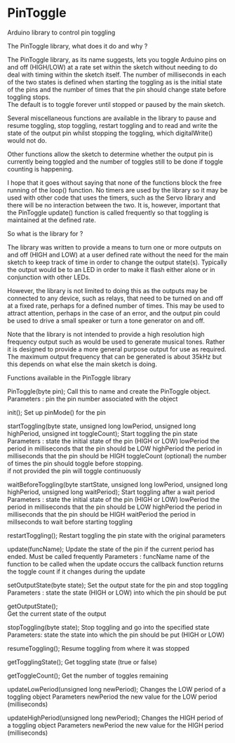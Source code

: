 # PinToggle
Arduino library to control pin toggling

The PinToggle library, what does it do and why ?

The PinToggle library, as its name suggests, lets you toggle Arduino pins on and
 off (HIGH/LOW) at a rate set within the sketch without needing to do deal with
timing within the sketch itself.  The number of milliseconds in each of the two
states is defined when starting the toggling as is the initial state of the pins
and the number of times that the pin should change state before toggling stops.  
The default is to toggle forever until stopped or paused by the main sketch.

Several miscellaneous functions are available in the library to pause and resume
 toggling, stop toggling, restart toggling and to read and write the state of
 the output pin whilst stopping the toggling, which digitalWrite() would not do.
 
 Other functions allow the sketch to determine whether the output pin is 
 currently being toggled and the number of toggles still to be done if toggle
 counting is happening.
 
 I hope that it goes without saying that none of the functions block the free
 running of the loop() function.  No timers are used by the library so it
 may be used with other code that uses the timers, such as the Servo 
 library and there will be no interaction between the two.  It is, however, 
 important that the PinToggle update() function is called frequently so that
 toggling is maintained at the defined rate.
 
So what is the library for ?

The library was written to provide a means to turn one or more outputs on and 
off (HIGH and LOW) at a user defined rate without the need for the main sketch 
to keep track of time in order to change the output state(s).  Typically the 
output would be to an LED in order to make it flash either alone or in 
conjunction with other LEDs.  

However, the library is not limited to doing this as the outputs may be 
connected to any device, such as relays, that need to be turned on and off at a 
fixed rate, perhaps for a defined number of times.  This may be used to attract
attention, perhaps in the case of an error, and the output pin could be used to
drive a small speaker or turn a tone generator on and off.

Note that the library is not intended to provide a high resolution high 
frequency output such as would be used to generate musical tones.  Rather it is
designed to provide a more general purpose output for use as required.  The 
maximum output frequency that can be generated is about 35kHz but this depends
on what else the main sketch is doing.

Functions available in the PinToggle library


PinToggle(byte pin);
Call this to name and create the PinToggle object.  
Parameters	:	pin		the pin number associated with the object

init();
Set up pinMode() for the pin

startToggling(byte state, unsigned long lowPeriod, unsigned long highPeriod, unsigned int toggleCount);
Start toggling the pin state
Parameters :			state 		the initial state of the pin (HIGH or LOW)
				lowPeriod 	the period in milliseconds that the pin should be LOW
				highPeriod 	the period in milliseconds that the pin should be HIGH
				toggleCount (optional)	the number of times the pin should toggle before stopping.  
							if not provided the pin will toggle continuously

waitBeforeToggling(byte startState, unsigned long lowPeriod, unsigned long highPeriod, unsigned long waitPeriod);
Start toggling after a wait period
Parameters :			state 		the initial state of the pin (HIGH or LOW)
				lowPeriod 	the period in milliseconds that the pin should be LOW
				highPeriod 	the period in milliseconds that the pin should be HIGH
				waitPeriod	the period in millseconds to wait before starting toggling
	
restartToggling();
Restart toggling the pin state with the original parameters

update(funcName);
Update the state of the pin if the current period has ended.  Must be called frequently
Parameters	:	funcName	name of the function to be called when the update occurs
					the callback function returns the toggle count if it changes during the update

setOutputState(byte state);
Set the output state for the pin and stop toggling
Parameters	:	state		the state (HIGH or LOW) into which the pin should be put

getOutputState();	
Get the current state of the output

stopToggling(byte state);
Stop toggling and go into the specified state
Parameters:		state		the state into which the pin should be put (HIGH or LOW)

resumeToggling();
Resume toggling from where it was stopped

getTogglingState();
Get toggling state (true or false)

getToggleCount();
Get the number of toggles remaining

updateLowPeriod(unsigned long newPeriod);
Changes the LOW period of a toggling object
Parameters		newPeriod	the new value for the LOW period (milliseconds)

updateHighPeriod(unsigned long newPeriod);
Changes the HIGH period of a toggling object
Parameters		newPeriod	the new value for the HIGH period (milliseconds)






